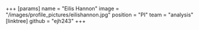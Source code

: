 +++
[params]
  name = "Eilis Hannon"
  image = "/images/profile_pictures/eilishannon.jpg"
  position = "PI"
  team = "analysis"
  [linktree]
    github = "ejh243"
+++

